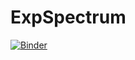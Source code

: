 # ExpSpectrum
 
[![Binder](https://mybinder.org/badge_logo.svg)](https://mybinder.org/v2/gh/satoshi-sugita/ExpSpectrum/master)
